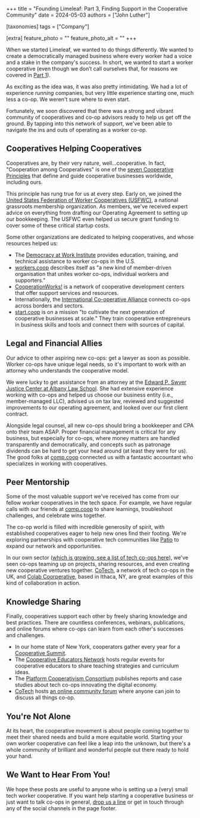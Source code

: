 +++
title = "Founding Limeleaf: Part 3, Finding Support in the Cooperative Community"
date = 2024-05-03
authors = ["John Luther"]

[taxonomies]
tags = ["Company"]

[extra]
feature_photo = ""
feature_photo_alt = ""
+++

When we started Limeleaf, we wanted to do things differently. We wanted to create a democratically managed business where every worker had a voice and a stake in the company's success. In short, we wanted to start a worker cooperative (even though we don’t call ourselves that, for reasons we covered in [Part 1](https://limeleaf.io/blog/our-journey-to-establishing-a-cooperative-company/ "Our Journey to Establishing a Cooperative Company - Part 1")).

<!-- more -->

As exciting as the idea was, it was also pretty intimidating. We had a lot of experience *running* companies, but very little experience starting one, much less a co-op. We weren't sure where to even start.

Fortunately, we soon discovered that there was a strong and vibrant community of cooperatives and co-op advisors ready to help us get off the ground. By tapping into this network of support, we've been able to navigate the ins and outs of operating as a worker co-op.

## Cooperatives Helping Cooperatives

Cooperatives are, by their very nature, well...cooperative. In fact, "Cooperation among Cooperatives" is one of the [seven Cooperative Principles](https://ica.coop/en/cooperatives/cooperative-identity/) that define and guide cooperative businesses worldwide, including ours.

This principle has rung true for us at every step. Early on, we joined the [United States Federation of Worker Cooperatives (USFWC)](https://www.usworker.coop "USFWC website"), a national grassroots membership organization. As members, we've received expert advice on everything from drafting our Operating Agreement to setting up our bookkeeping. The USFWC even helped us secure grant funding to cover some of these critical startup costs.

Some other organizations are dedicated to helping cooperatives, and whose resources helped us:

- The [Democracy at Work Institute](https://institute.coop "Democracy at Work Institute website") provides education, training, and technical assistance to worker co-ops in the U.S.
- [workers.coop](https://workers.coop "workers.coop website") describes itself as "a new kind of member-driven organisation that unites worker co-ops, individual workers and supporters."
- [CooperationWorks!](https://cooperationworks.coop "CooperationWorks! website") is a network of cooperative development centers that offer support services and resources.
- Internationally, the [International Co-operative Alliance](https://www.ica.coop/ "International Co-operative Alliance website") connects co-ops across borders and sectors.
- [start.coop](https://start.coop "start.coop website") is on a mission "to cultivate the next generation of cooperative businesses at scale." They train cooperative entrepreneurs in business skills and tools and connect them with sources of capital.

## Legal and Financial Allies

Our advice to other aspiring new co-ops: get a lawyer as soon as possible. Worker co-ops have unique legal needs, so it's important to work with an attorney who understands the cooperative model.

We were lucky to get assistance from an attorney at the [Edward P. Swyer Justice Center at Albany Law School](https://www.albanylaw.edu/justicecenter "Swyer Justice Center website"). She had extensive experience working with co-ops and helped us choose our business entity (i.e., member-managed LLC), advised us on tax law, reviewed and suggested improvements to our operating agreement, and looked over our first client contract.

Alongside legal counsel, all new co-ops should bring a bookkeeper and CPA onto their team ASAP. Proper financial management is critical for any business, but especially for co-ops, where money matters are handled transparently and democratically, and concepts such as patronage dividends can be hard to get your head around (at least they were for us). The good folks at [comp.coop](http://comp.coop "comp.coop website") connected us with a fantastic accountant who specializes in working with cooperatives.

## Peer Mentorship

Some of the most valuable support we've received has come from our fellow worker cooperatives in the tech space. For example, we have regular calls with our friends at [comp.coop](http://comp.coop "comp.coop website") to share learnings, troubleshoot challenges, and celebrate wins together.

The co-op world is filled with incredible generosity of spirit, with established cooperatives eager to help new ones find their footing. We're exploring partnerships with cooperative tech communities like [Patio]([https://patio.coop](https://patio.coop/) "Patio website") to expand our network and opportunities.

In our own sector ([which is growing, see a list of tech co-ops here](https://tech-coops.xyz "Tech coops list")), we've seen co-ops teaming up on projects, sharing resources, and even creating new cooperative ventures together. [CoTech](https://www.coops.tech/ "coops.tech"), a network of tech co-ops in the UK, and [Colab Coorperative](https://colab.coop "Colab Cooperative website"), based in Ithaca, NY, are great examples of this kind of collaboration in action. 

## Knowledge Sharing

Finally, cooperatives support each other by freely sharing knowledge and best practices. There are countless conferences, webinars, publications, and online forums where co-ops can learn from each other's successes and challenges.

- In our home state of New York, cooperators gather every year for a [Cooperative Summit]("https://newyorkcooperative.org "New York tech Cooperative website").
- The [Cooperative Educators Network](https://www.icagroup.org/knowledge-base/cooperative-educators-network/ "Cooperative Educators Network website") hosts regular events for cooperative educators to share teaching strategies and curriculum ideas.
- The [Platform Cooperativism Consortium](https://platform.coop "Platform Cooperativism Consortium website") publishes reports and case studies about tech co-ops innovating the digital economy.
- [CoTech](https://www.coops.tech "coops.tech") hosts [an online community forum](https://community.coops.tech "coops.tech community website") where anyone can join to discuss all things co-op.

## You're Not Alone

At its heart, the cooperative movement is about people coming together to meet their shared needs and build a more equitable world. Starting your own worker cooperative can feel like a leap into the unknown, but there's a whole community of brilliant and wonderful people out there ready to hold your hand. 

## We Want to Hear From You!

We hope these posts are useful to anyone who is setting up a (very) small tech worker cooperative. If you want help starting a cooperative business or just want to talk co-ops in general, [drop us a line](/contact/ "Contact Limeleaf") or get in touch through any of the social channels in the page footer.
